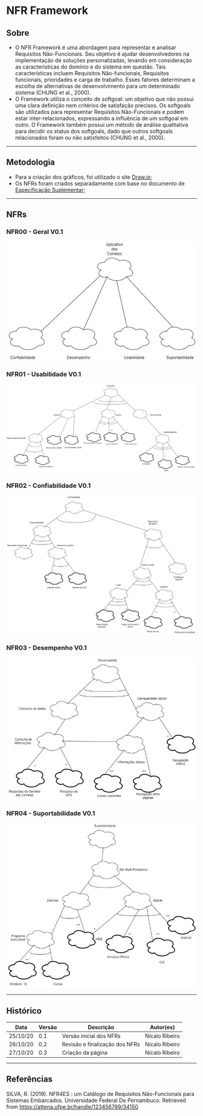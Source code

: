 # NFR Framework
## Sobre
* O NFR Framework é uma abordagem para representar e analisar Requisitos Não-Funcionais.
Seu objetivo é ajudar desenvolvedores na implementação de soluções personalizadas, levando em consideração as características do domínio e do sistema em questão. Tais características incluem Requisitos Não-funcionais, Requisitos funcionais, prioridades e carga de
trabalho. Esses fatores determinam a escolha de alternativas de desenvolvimento para um
determinado sistema (CHUNG et al., 2000).  
* O Framework utiliza o conceito de softgoal: um objetivo que não possui uma clara
definição nem critérios de satisfação precisos. Os softgoals são utilizados para representar
Requisitos Não-Funcionais e podem estar inter-relacionados, expressando a influência de
um softgoal em outro. O Framework também possui um método de análise qualitativa
para decidir os status dos softgoals, dado que outros softgoals relacionados foram ou não
satisfeitos (CHUNG et al., 2000).  

- - -  

## Metodologia
* Para a criação dos gráficos, foi utilizado o site [Draw.io](www.draw.io);
* Os NFRs foram criados separadamente com base no documento de [Especificação Suplementar](../especificacao/especificacaoSuplementar.md);

- - -

## NFRs

### NFR00 - Geral V0.1
![](images/NFR-Geral-V01.png)

### NFR01 - Usabilidade V0.1
![](images/NFR-Usabilidade-V01.png)

### NFR02 - Confiabilidade V0.1
![](images/NFR-Confiabilidade-V01.png)

### NFR03 - Desempenho V0.1
![](images/NFR-Desempenho-V01.png)

### NFR04 - Suportabilidade V0.1
![](images/NFR-Suportabilidade-V01.png)

- - -

## Histórico
| Data     | Versão | Descrição                                               | Autor(es)           |
| -------- | ------ | ------------------------------------------------------- | ------------------- |
| 25/10/20 | 0.1    | Versão inicial dos NFRs  | Nícalo Ribeiro |
| 26/10/20 | 0.2    | Revisão e finalização dos NFRs  | Nícalo Ribeiro |
| 27/10/20 | 0.3    | Criação da página  | Nícalo Ribeiro |

- - - 

## Referências
SILVA, R. (2019). NFR4ES : um Catálogo de Requisitos Não-Funcionais para Sistemas Embarcados. Universidade Federal De Pernambuco. Retrieved from https://attena.ufpe.br/handle/123456789/34150
